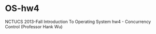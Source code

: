 OS-hw4
======

NCTUCS 2013-Fall Introduction To Operating System hw4 - Concurrency Control (Professor Hank Wu)
